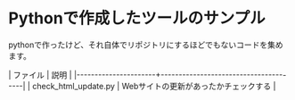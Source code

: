 # Pythonで作成したツールのサンプル

pythonで作ったけど、それ自体でリポジトリにするほどでもないコードを集めます。


| ファイル             | 説明                                  |
|----------------------+---------------------------------------|
| check_html_update.py | Webサイトの更新があったかチェックする |


